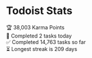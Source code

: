 
# Todoist Stats

<!-- TODO-IST:START -->
🏆  38,003 Karma Points           
🌸  Completed 2 tasks today           
✅  Completed 14,763 tasks so far           
⏳  Longest streak is 209 days
<!-- TODO-IST:END -->
